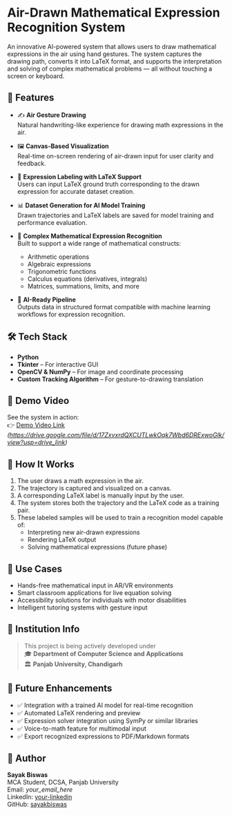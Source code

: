 # Air-Drawn Mathematical Expression Recognition System

An innovative AI-powered system that allows users to draw mathematical expressions in the air using hand gestures. The system captures the drawing path, converts it into LaTeX format, and supports the interpretation and solving of complex mathematical problems — all without touching a screen or keyboard.

## 🚀 Features

- ✍️ **Air Gesture Drawing**  
  Natural handwriting-like experience for drawing math expressions in the air.

- 🖼️ **Canvas-Based Visualization**  
  Real-time on-screen rendering of air-drawn input for user clarity and feedback.

- 🧠 **Expression Labeling with LaTeX Support**  
  Users can input LaTeX ground truth corresponding to the drawn expression for accurate dataset creation.

- 📊 **Dataset Generation for AI Model Training**  
  Drawn trajectories and LaTeX labels are saved for model training and performance evaluation.

- 🧮 **Complex Mathematical Expression Recognition**  
  Built to support a wide range of mathematical constructs:
  - Arithmetic operations
  - Algebraic expressions
  - Trigonometric functions
  - Calculus equations (derivatives, integrals)
  - Matrices, summations, limits, and more

- 🤖 **AI-Ready Pipeline**  
  Outputs data in structured format compatible with machine learning workflows for expression recognition.

## 🛠️ Tech Stack

- **Python**
- **Tkinter** – For interactive GUI
- **OpenCV & NumPy** – For image and coordinate processing
- **Custom Tracking Algorithm** – For gesture-to-drawing translation

## 🎥 Demo Video

See the system in action:  
👉 [Demo Video Link](#) *(https://drive.google.com/file/d/17ZxvxrdQXCUTLwkOqk7Wbd6DRExwoGlk/view?usp=drive_link)*

## 🏁 How It Works

1. The user draws a math expression in the air.
2. The trajectory is captured and visualized on a canvas.
3. A corresponding LaTeX label is manually input by the user.
4. The system stores both the trajectory and the LaTeX code as a training pair.
5. These labeled samples will be used to train a recognition model capable of:
   - Interpreting new air-drawn expressions
   - Rendering LaTeX output
   - Solving mathematical expressions (future phase)

## 🎯 Use Cases

- Hands-free mathematical input in AR/VR environments
- Smart classroom applications for live equation solving
- Accessibility solutions for individuals with motor disabilities
- Intelligent tutoring systems with gesture input

## 📍 Institution Info

> This project is being actively developed under  
> 🎓 **Department of Computer Science and Applications**  
> 🏛️ **Panjab University, Chandigarh**

## 🔮 Future Enhancements

- ✅ Integration with a trained AI model for real-time recognition
- ✅ Automated LaTeX rendering and preview
- ✅ Expression solver integration using SymPy or similar libraries
- ✅ Voice-to-math feature for multimodal input
- ✅ Export recognized expressions to PDF/Markdown formats

## 🤝 Author

**Sayak Biswas**  
MCA Student, DCSA, Panjab University  
Email: _your_email_here_  
LinkedIn: [your-linkedin](https://www.linkedin.com/in/sayak-biswas-a87282177/)  
GitHub: [sayakbiswas](https://github.com/sayakbiswas31)
